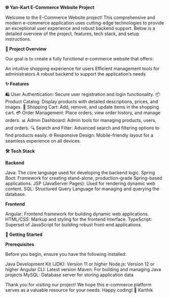 **🌐 Yan-Kart E-Commerce Website Project**

Welcome to the E-Commerce Website project! This comprehensive and modern e-commerce application uses cutting-edge technologies to provide an exceptional user experience and robust backend support. Below is a detailed overview of the project, features, tech stack, and setup instructions.

**🎯 Project Overview**

Our goal is to create a fully functional e-commerce website that offers:

An intuitive shopping experience for users
Efficient management tools for administrators
A robust backend to support the application’s needs

**✨ Features**

🛍️ User Authentication: Secure user registration and login functionality.
📦 Product Catalog: Display products with detailed descriptions, prices, and images.
🛒 Shopping Cart: Add, remove, and update items in the shopping cart.
💳 Order Management: Place orders, view order history, and manage orders.
📊 Admin Dashboard: Admin tools for managing products, users, and orders.
🔍 Search and Filter: Advanced search and filtering options to find products easily.
🌐 Responsive Design: Mobile-friendly layout for a seamless experience on all devices.

**🛠️ Tech Stack**

****Backend****

Java: The core language used for developing the backend logic.
Spring Boot: Framework for creating stand-alone, production-grade Spring-based applications.
JSP (JavaServer Pages): Used for rendering dynamic web content.
SQL: Structured Query Language for managing and querying the database.

****Frontend****

Angular: Frontend framework for building dynamic web applications.
HTML/CSS: Markup and styling for the frontend interface.
TypeScript: Superset of JavaScript for building robust front-end applications.

**🚀 Getting Started**

****Prerequisites****

Before you begin, ensure you have the following installed:

Java Development Kit (JDK): Version 11 or higher
Node.js: Version 12 or higher
Angular CLI: Latest version
Maven: For building and managing Java projects
MySQL: Database server for storing application data


Thank you for visiting our project! We hope this e-commerce platform serves as a valuable resource for your needs. Happy coding! 🚀
Karthik 

